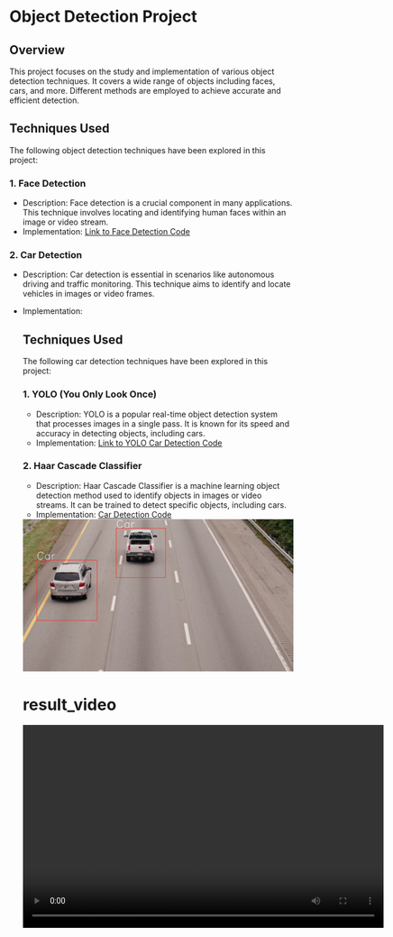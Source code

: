 # Object Detection Project

## Overview
This project focuses on the study and implementation of various object detection techniques. It covers a wide range of objects including faces, cars, and more. Different methods are employed to achieve accurate and efficient detection.

## Techniques Used
The following object detection techniques have been explored in this project:

### 1. Face Detection
- Description: Face detection is a crucial component in many applications. This technique involves locating and identifying human faces within an image or video stream.
- Implementation: [Link to Face Detection Code](./face_detection.py)

### 2. Car Detection
- Description: Car detection is essential in scenarios like autonomous driving and traffic monitoring. This technique aims to identify and locate vehicles in images or video frames.
- Implementation: 
    ## Techniques Used
    The following car detection techniques have been explored in this project:

    ### 1. YOLO (You Only Look Once)
    - Description: YOLO is a popular real-time object detection system that processes images in a single pass. It is known for its speed and accuracy in detecting objects, including cars.
    - Implementation: [Link to YOLO Car Detection Code](./yolo_car_detection.py)

    ### 2. Haar Cascade Classifier
    - Description: Haar Cascade Classifier is a machine learning object detection method used to identify objects in images or video streams. It can be trained to detect specific objects, including cars.
    - Implementation: [Car Detection Code](./car_detection.py)

    <img src="car-detection-xml/assets/12109496.jpg" alt="Detection result_1" width="500"/>

    # result_video

    <video width="640" height="360" controls>
    <source src="car-detection-xml/input_video2.mp4" type="video/mp4">
        Your browser does not support the video tag.
    </video>


<!-- Add more techniques and implementations as needed -->

